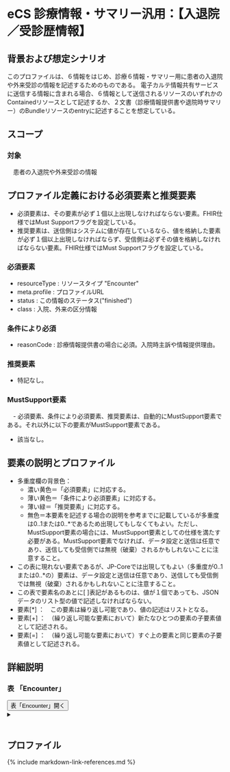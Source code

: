 
# eCS 診療情報・サマリー汎用：【入退院／受診歴情報】

## 背景および想定シナリオ
このプロファイルは、６情報をはじめ、診療６情報・サマリー用に患者の入退院や外来受診の情報を記述するためのものである。
電子カルテ情報共有サービスに送信する情報に含まれる場合、６情報として送信されるリソースのいずれかのContainedリソースとして記述するか、２文書（診療情報提供書や退院時サマリー）のBundleリソースのentryに記述することを想定している。

## スコープ
### 対象
　患者の入退院や外来受診の情報

## プロファイル定義における必須要素と推奨要素
  - 必須要素は、その要素が必ず１個以上出現しなければならない要素。FHIR仕様ではMust Supportフラグを設定している。
  - 推奨要素は、送信側はシステムに値が存在しているなら、値を格納した要素が必ず１個以上出現しなければならず、受信側は必ずその値を格納しなければならない要素。FHIR仕様ではMust Supportフラグを設定している。

### 必須要素
  - resourceType : リソースタイプ "Encounter"
  - meta.profile : プロファイルURL
  - status : この情報のステータス("finished")
  - class : 入院、外来の区分情報

### 条件により必須
  - reasonCode : 診療情報提供書の場合に必須。入院時主訴や情報提供理由。

### 推奨要素
  - 特記なし。

### MustSupport要素
　- 必須要素、条件により必須要素、推奨要素は、自動的にMustSupport要素である。それ以外に以下の要素がMustSupport要素である。
  - 該当なし。

## 要素の説明とプロファイル
  - 多重度欄の背景色：
    - 濃い黄色＝「必須要素」に対応する。
    - 薄い黄色＝「条件により必須要素」に対応する。
    - 薄い緑＝「推奨要素」に対応する。
    - 無色＝本要素を記述する場合の説明を参考までに記載しているが多重度は0..1または0..*であるため出現してもしなくてもよい。ただし、MustSupport要素の場合には、MustSupport要素としての仕様を満たす必要がある。MustSupport要素でなければ、データ設定と送信は任意であり、送信しても受信側では無視（破棄）されるかもしれないことに注意すること。
  - この表に現れない要素であるが、JP-Coreでは出現してもよい（多重度が0..1または0..*の）要素は、データ設定と送信は任意であり、送信しても受信側では無視（破棄）されるかもしれないことに注意すること。
  - この表で要素名のあとに[ ]表記があるものは、値が１個であっても、JSONデータのリスト型の値で記述しなければならない。
  - 要素[*] ：　この要素は繰り返し可能であり、値の記述はリストとなる。
  - 要素[+] ：　（繰り返し可能な要素において）新たなひとつの要素の子要素値として記述される。
  - 要素[=] ：　（繰り返し可能な要素において）すぐ上の要素と同じ要素の子要素値として記述される。

## 詳細説明


<script>
function details_open(onoff, idname, idCloseButton){
  var elem = document.getElementById(idname);
  elem.open = onoff;
  if (onoff == true){
    document.getElementById(idCloseButton).style.display = 'none';
  } else {
    document.getElementById(idCloseButton).style.display = 'inline';
  }
}
</script>


<h3>表 「Encounter」</h3>
<button id="mrc" type="button" onclick="details_open(true,'TableDetails','mrc')">表「Encounter」開く</button>
<details id="TableDetails">
<button type="button" onclick="details_open(false,'TableDetails', 'mrc')">閉じる</button>
<summary></summary>


<div id="Table_18042" class="htmlTable" align=center x:publishsource="Excel">

{% include EncounterTable.md %}

</div>

<button type="button" onclick="details_open(false,'TableDetails','mrc')">閉じる</button>
</details>

<br>

## プロファイル


{% include markdown-link-references.md %}